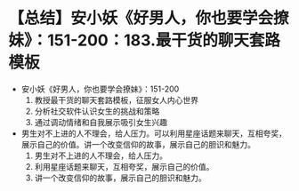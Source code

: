 # 【总结】安小妖《好男人，你也要学会撩妹》：151-200：183.最干货的聊天套路模板

-   安小妖《好男人，你也要学会撩妹》：151-200
    1.  教授最干货的聊天套路模板，征服女人内心世界
    2.  分析社交软件认识女生的挑战和策略
    3.  通过调动情绪和自我展示吸引女生兴趣
-   男生对不上进的人不理会，给人压力。可以利用星座话题来聊天，互相夸奖，展示自己的价值。讲一个改变信仰的故事，展示自己的胆识和魅力。
    1.  男生对不上进的人不理会，给人压力。
    2.  利用星座话题来聊天，互相夸奖，展示自己的价值。
    3.  讲一个改变信仰的故事，展示自己的胆识和魅力。